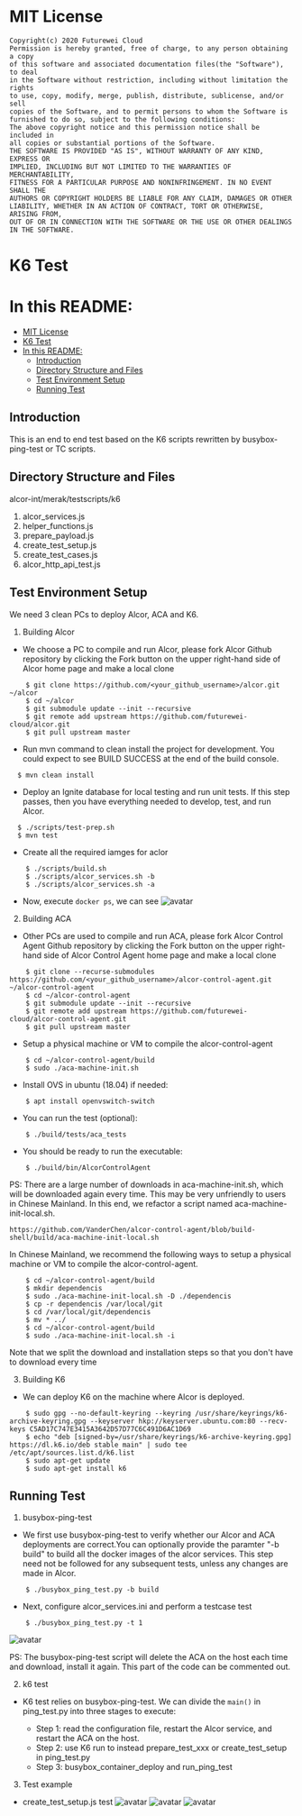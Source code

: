 # MIT License
```
Copyright(c) 2020 Futurewei Cloud
Permission is hereby granted, free of charge, to any person obtaining a copy
of this software and associated documentation files(the "Software"), to deal
in the Software without restriction, including without limitation the rights
to use, copy, modify, merge, publish, distribute, sublicense, and/or sell
copies of the Software, and to permit persons to whom the Software is
furnished to do so, subject to the following conditions:
The above copyright notice and this permission notice shall be included in
all copies or substantial portions of the Software.
THE SOFTWARE IS PROVIDED "AS IS", WITHOUT WARRANTY OF ANY KIND, EXPRESS OR
IMPLIED, INCLUDING BUT NOT LIMITED TO THE WARRANTIES OF MERCHANTABILITY,
FITNESS FOR A PARTICULAR PURPOSE AND NONINFRINGEMENT. IN NO EVENT SHALL THE
AUTHORS OR COPYRIGHT HOLDERS BE LIABLE FOR ANY CLAIM, DAMAGES OR OTHER
LIABILITY, WHETHER IN AN ACTION OF CONTRACT, TORT OR OTHERWISE, ARISING FROM,
OUT OF OR IN CONNECTION WITH THE SOFTWARE OR THE USE OR OTHER DEALINGS IN THE SOFTWARE.
```

# K6 Test

# In this README:
- [MIT License](#mit-license)
- [K6 Test](#k6-test)
- [In this README:](#in-this-readme)
  - [Introduction](#introduction)
  - [Directory Structure and Files](#directory-structure-and-files)
  - [Test Environment Setup](#test-environment-setup)
  - [Running Test](#running-test)


## Introduction
This is an end to end test based on the K6 scripts rewritten by busybox-ping-test or TC scripts.


## Directory Structure and Files
alcor-int/merak/testscripts/k6
1. alcor_services.js
3. helper_functions.js
4. prepare_payload.js
5. create_test_setup.js
6. create_test_cases.js
7. alcor_http_api_test.js

## Test Environment Setup
We need 3 clean PCs to deploy Alcor, ACA and K6.

1. Building Alcor
  - We choose a PC to compile and run Alcor, please fork Alcor Github repository by clicking the Fork button on the upper right-hand side of Alcor home page and make a local clone
  ```
      $ git clone https://github.com/<your_github_username>/alcor.git ~/alcor
      $ cd ~/alcor
      $ git submodule update --init --recursive
      $ git remote add upstream https://github.com/futurewei-cloud/alcor.git
      $ git pull upstream master
  ```
  - Run mvn command to clean install the project for development. You could expect to see BUILD SUCCESS at the end of the build console.
  ```
    $ mvn clean install
  ```
  - Deploy an Ignite database for local testing and run unit tests. If this step passes, then you have everything needed to develop, test, and run Alcor.
  ```
    $ ./scripts/test-prep.sh
    $ mvn test
  ```
  - Create all the required iamges for aclor
  ```
      $ ./scripts/build.sh
      $ ./scripts/alcor_services.sh -b
      $ ./scripts/alcor_services.sh -a
  ```
  - Now, execute ```docker ps```, we can see
  ![avatar](./fig/dockerps.png)

2. Building ACA
  - Other PCs are used to compile and run ACA, please fork Alcor Control Agent Github repository by clicking the Fork button on the upper right-hand side of Alcor Control Agent home page and make a local clone
  ```
      $ git clone --recurse-submodules https://github.com/<your_github_username>/alcor-control-agent.git ~/alcor-control-agent
      $ cd ~/alcor-control-agent
      $ git submodule update --init --recursive
      $ git remote add upstream https://github.com/futurewei-cloud/alcor-control-agent.git 
      $ git pull upstream master
  ```
  - Setup a physical machine or VM to compile the alcor-control-agent
  ```
      $ cd ~/alcor-control-agent/build
      $ sudo ./aca-machine-init.sh
  ```
  - Install OVS in ubuntu (18.04) if needed:
  ```
      $ apt install openvswitch-switch
  ```
  - You can run the test (optional):
  ```
      $ ./build/tests/aca_tests
  ```
  - You should be ready to run the executable:
  ```
      $ ./build/bin/AlcorControlAgent
  ```
PS: There are a large number of downloads in aca-machine-init.sh, which will be downloaded again every time. This may be very unfriendly to users in Chinese Mainland. In this end, we refactor a script named aca-machine-init-local.sh.
```
https://github.com/VanderChen/alcor-control-agent/blob/build-shell/build/aca-machine-init-local.sh
```
In Chinese Mainland, we recommend the following ways to setup a physical machine or VM to compile the alcor-control-agent.
  ```
      $ cd ~/alcor-control-agent/build
      $ mkdir dependencis
      $ sudo ./aca-machine-init-local.sh -D ./dependencis
      $ cp -r dependencis /var/local/git
      $ cd /var/local/git/dependencis
      $ mv * ../
      $ cd ~/alcor-control-agent/build
      $ sudo ./aca-machine-init-local.sh -i
  ```
Note that we split the download and installation steps so that you don't have to download every time


3. Building K6
- We can deploy K6 on the machine where Alcor is deployed.
```
    $ sudo gpg --no-default-keyring --keyring /usr/share/keyrings/k6-archive-keyring.gpg --keyserver hkp://keyserver.ubuntu.com:80 --recv-keys C5AD17C747E3415A3642D57D77C6C491D6AC1D69
    $ echo "deb [signed-by=/usr/share/keyrings/k6-archive-keyring.gpg] https://dl.k6.io/deb stable main" | sudo tee /etc/apt/sources.list.d/k6.list
    $ sudo apt-get update
    $ sudo apt-get install k6
```

## Running Test
1. busybox-ping-test
- We first use busybox-ping-test to verify whether our Alcor and ACA deployments are correct.You can optionally provide the paramter "-b build" to build all the docker images of the alcor services. This step need not be followed for any subsequent tests, unless any changes are made in Alcor.
```
    $ ./busybox_ping_test.py -b build
```
- Next, configure alcor_services.ini and perform a testcase test
```
    $ ./busybox_ping_test.py -t 1
```
![avatar](./fig/pingtest.png)

PS: The busybox-ping-test script will delete the ACA on the host each time and download, install it again. This part of the code can be commented out.
 
2. k6 test
- K6 test relies on busybox-ping-test. We can divide the ```main()``` in ping_test.py into three stages to execute:

  - Step 1: read the configuration file, restart the Alcor service, and restart the ACA on the host.
  - Step 2: use K6 run to instead prepare_test_xxx or create_test_setup in ping_test.py 
  - Step 3: busybox_container_deploy and run_ping_test

3. Test example
- create_test_setup.js test
![avatar](./fig/k6-test-example-1.png)
![avatar](./fig/k6-test-example-2.png)
![avatar](./fig/k6-test-example-3.png)